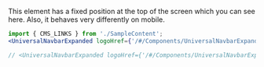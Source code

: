 This element has a fixed position at the top of the screen which you can see here. Also, it behaves very differently on mobile.

```jsx
import { CMS_LINKS } from './SampleContent';
<UniversalNavbarExpanded logoHref={'/#/Components/UniversalNavbarExpanded'} links={CMS_LINKS} estimateExperiment={true}/>

// <UniversalNavbarExpanded logoHref={'/#/Components/UniversalNavbarExpanded'} links={CMS_LINKS}/>
```
